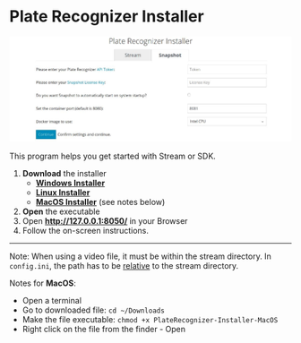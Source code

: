 # Plate Recognizer Installer

<p align="center">
  <img src="../assets/installer-screenshot.jpg">
</p>

This program helps you get started with Stream or SDK.


1. **Download** the installer
    - **[Windows Installer](https://app.platerecognizer.com/static/installer/PlateRecognizer-Installer.exe)**
    - **[Linux Installer](https://app.platerecognizer.com/static/installer/PlateRecognizer-Installer)**
    - **[MacOS Installer](https://app.platerecognizer.com/static/installer/PlateRecognizer-Installer-MacOS)** (see notes below)
2. **Open** the executable
3. Open **http://127.0.0.1:8050/** in your Browser
4. Follow the on-screen instructions.

---

Note:
When using a video file, it must be within the stream directory. In `config.ini`, the path has to be [relative](https://docs.google.com/document/d/1vLwyx4gQvv3gF_kQUvB5sLHoY0IlxV5b3gYUqR2wN1U/edit#heading=h.u40inl8klrvj) to the stream directory. 

Notes for **MacOS**:
- Open a terminal
- Go to downloaded file: `cd ~/Downloads`
- Make the file executable: `chmod +x PlateRecognizer-Installer-MacOS`
- Right click on the file from the finder - Open
